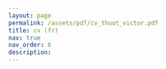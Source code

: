 ```yaml
---
layout: page
permalink: /assets/pdf/cv_thuot_victor.pdf
title: cv (fr)
nav: true
nav_order: 6
description:  
---
```

